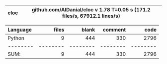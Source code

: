 cloc|github.com/AlDanial/cloc v 1.78  T=0.05 s (171.2 files/s, 67912.1 lines/s)
--- | ---

Language|files|blank|comment|code
:-------|-------:|-------:|-------:|-------:
Python|9|444|330|2796
--------|--------|--------|--------|--------
SUM:|9|444|330|2796

